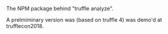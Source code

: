 The NPM package behind "truffle analyze".

A prelmiminary version was (based on truffle 4) was demo'd at
trufflecon2018.
